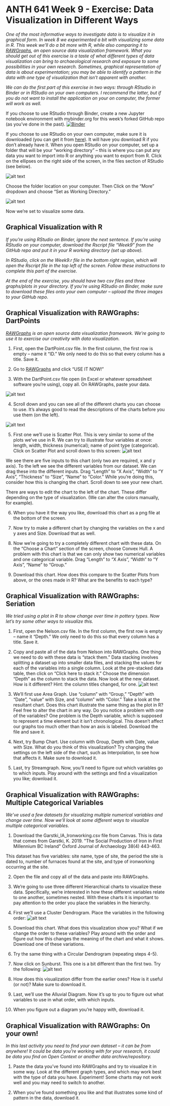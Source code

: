 # ANTH 641 Week 9 - Exercise: Data Visualization in Different Ways

_One of the most informative ways to investigate data is to visualize it in graphical form. In week 8 we experimented a bit with visualizing some data in R. This week we’ll do a bit more with R, while also comparing it to [RAWGraphs](https://rawgraphs.io/), an open source data visualization framework. What you should get out of this exercise is a taste of what different types of data visualization can bring to archaeological research and exposure to some possibilities in your own research. Sometimes, graphical representation of data is about experimentation; you may be able to identify a pattern in the data with one type of visualization that isn’t apparent with another._ 

_We can do the first part of this exercise in two ways: through RStudio in Binder or in RStudio on your own computers. I recommend the latter, but if you do not want to install the application on your on computer, the former will work as well._

If you choose to use RStudio through Binder, create a new Jupyter notebook environment with mybinder.org for this week’s forked GitHub repo (as you’ve done in the past). [![Binder](https://mybinder.org/badge_logo.svg)](https://mybinder.org/v2/gh/allen2591110/ANTH-641-Week-9/master)

If you choose to use RStudio on your own computer, make sure it is downloaded (you can get it from [here](https://rstudio.com/products/rstudio/download/#download)). It will have you download R if you don’t already have it. When you open RStudio on your computer, set up a folder that will be your “working directory” – this is where you can put any data you want to import into R or anything you want to export from R. Click on the ellipses on the right side of the screen, in the files section of RStudio (see below). 

![alt text](https://github.com/kgarstki/ANTH-641-Week-9/blob/master/Images/Image1.png)

Choose the folder location on your computer. Then Click on the “More” dropdown and choose “Set as Working Directory.”

![alt text](https://github.com/kgarstki/ANTH-641-Week-9/blob/master/Images/Image2.png)

Now we’re set to visualize some data. 

## Graphical Visualization with R
_If you’re using RStudio on Binder, ignore the next sentence. If you’re using RStudio on your computer, download the Rscript file “Week9” from the GitHub repo and put it in your R working directory (set up above)._

_In RStudio, click on the Week9.r file in the bottom right region, which will open the Rscript file in the top left of the screen. Follow these instructions to complete this part of the exercise._

_At the end of the exercise, you should have two csv files and three graphs/plots in your directory. If you’re using RStudio on Binder, make sure to download these files onto your own computer – upload the three images to your GitHub repo._

## Graphical Visualization with RAWGraphs: DartPoints
_[RAWGraphs](https://rawgraphs.io/) is an open source data visualization framework. We’re going to use it to exercise our creativity with data visualization._ 

1. First, open the DartPoint.csv file. In the first column, the first row is empty – name it “ID.” We only need to do this so that every column has a title. Save it. 

2. Go to [RAWGraphs](https://rawgraphs.io/) and click “USE IT NOW!”

3. With the DartPoint.csv file open (in Excel or whatever spreadsheet software you’re using), copy all. On RAWGraphs, paste your data. 

![alt text](https://github.com/kgarstki/ANTH-641-Week-9/blob/master/Images/Image3.png)

4. Scroll down and you can see all of the different charts you can choose to use. It’s always good to read the descriptions of the charts before you use them (on the left). 

![alt text](https://github.com/kgarstki/ANTH-641-Week-9/blob/master/Images/Image4.png)

5. First one we’ll use is Scatter Plot. This is very similar to some of the plots we’ve use in R. We can try to illustrate four variables at once: length, width, thickness (numerical); name of point type (categorical). Click on Scatter Plot and scroll down to this screen: 
![alt text](https://github.com/kgarstki/ANTH-641-Week-9/blob/master/Images/Image5.png)

We see there are five inputs to this chart (only two are required, x and y axis). To the left we see the different variables from our dataset. We can drag these into the different inputs. Drag “Length” to “X Axis”, “Width” to “Y Axis”, “Thickness” to “Size”, “Name” to “Color.” While you’re doing this, consider how this is changing the chart. Scroll down to see your new chart.

There are ways to edit the chart to the left of the chart. These differ depending on the type of visualization. (We can alter the colors manually, for example). 

6. When you have it the way you like, download this chart as a png file at the bottom of the screen. 

7. Now try to make a different chart by changing the variables on the x and y axes and Size. Download that as well. 

8. Now we’re going to try a completely different chart with these data. On the “Choose a Chart” section of the screen, choose Convex Hull. A problem with this chart is that we can only show two numerical variables and one categorical variable. Drag “Length” to “X Axis”, “Width” to “Y Axis”, “Name” to “Group.” 

9. Download this chart. How does this compare to the Scatter Plots from above, or the ones made in R? What are the benefits to each type? 

## Graphical Visualization with RAWGraphs: Seriation

_We tried using a plot in R to show change over time in pottery types. Now let’s try some other ways to visualize this._

1. First, open the Nelson.csv file. In the first column, the first row is empty – name it “Depth.” We only need to do this so that every column has a title. Save it.

2. Copy and paste all of the data from Nelson into RAWGraphs. One thing we need to do with these data is “stack them.” Data stacking involves splitting a dataset up into smaller data files, and stacking the values for each of the variables into a single column. Look at the pre-stacked data table, then click on “Click here to stack it.” Choose the dimension “Depth” as the column to stack the data. Now look at the new dataset. How is it different? Hint: the column titles changed, for one. 
![alt text](https://github.com/kgarstki/ANTH-641-Week-9/blob/master/Images/Image6.png)

3. We’ll first use Area Graph. Use “column” with “Group,” “Depth” with “Date”, “value” with Size, and “column” with “Color.” Take a look at the resultant chart. Does this chart illustrate the same thing as the plot in R? Feel free to alter the chart in any way. Do you notice a problem with one of the variables? One problem is the Depth variable, which is supposed to represent a time element but it isn’t chronological. This doesn’t affect our graphs too much other than how an axis is labeled. Download the file and save it.

4. Next, try Bump Chart. Use column with Group, Depth with Date, value with Size. What do you think of this visualization? Try changing the settings on the left side of the chart, such as Interpolation, to see how that affects it. Make sure to download it. 

5. Last, try Streamgraph. Now, you’ll need to figure out which variables go to which inputs. Play around with the settings and find a visualization you like; download it. 

## Graphical Visualization with RAWGraphs: Multiple Categorical Variables
_We’ve used a few datasets for visualizing multiple numerical variables and change over time. Now we’ll look at some different ways to visualize multiple categorical variables._

1. Download the Garstki_IA_Ironworking.csv file from Canvas. This is data that comes from Garstki, K. 2019. "The Social Production of Iron in First Millennium BC Ireland" Oxford Journal of Archaeology 38(4) 443-463.

This dataset has five variables: site name, type of site, the period the site is dated to, number of furnaces found at the site, and type of ironworking occurring at the site. 

2. Open the file and copy all of the data and paste into RAWGraphs. 

3. We’re going to use three different Hierarchical charts to visualize these data. Specifically, we’re interested in how these different variables relate to one another, sometimes nested. With these charts it is important to pay attention to the order you place the variables in the hierarchy. 

4. First we’ll use a Cluster Dendrogram. Place the variables in the following order:
![alt text](https://github.com/kgarstki/ANTH-641-Week-9/blob/master/Images/Image7.png)

5. Download this chart. What does this visualization show you? What if we change the order to these variables? Play around with the order and figure out how this changes the meaning of the chart and what it shows. Download one of these variations. 

6. Try the same thing with a Circular Dendrogram (repeating steps 4-5). 

7. Now click on Sunburst. This one is a bit different than the first two. Try the following: 
![alt text](https://github.com/kgarstki/ANTH-641-Week-9/blob/master/Images/Image8.png)

8. How does this visualization differ from the earlier ones? How is it useful (or not)? Make sure to download it. 

9. Last, we’ll use the Alluvial Diagram. Now it’s up to you to figure out what variables to use in what order, with which inputs. 

10. When you figure out a diagram you’re happy with, download it. 

## Graphical Visualization with RAWGraphs: On your own!
_In this last activity you need to find your own dataset – it can be from anywhere! It could be data you’re working with for your research, it could be data you find on Open Context or another data archive/repository._

1. Paste the data you’ve found into RAWGraphs and try to visualize it in some way. Look at the different graph types, and which may work best with the type of data you have. Experiment! Some charts may not work well and you may need to switch to another. 

2. When you’ve found something you like and that illustrates some kind of pattern in the data, download it. 
